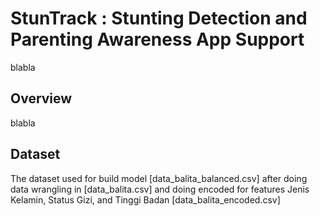 # StunTrack : Stunting Detection and Parenting Awareness App Support
blabla

## Overview
blabla

## Dataset
The dataset used for build model [data_balita_balanced.csv] after doing data wrangling in [data_balita.csv] and doing encoded for features Jenis Kelamin, Status Gizi, and Tinggi Badan [data_balita_encoded.csv]
